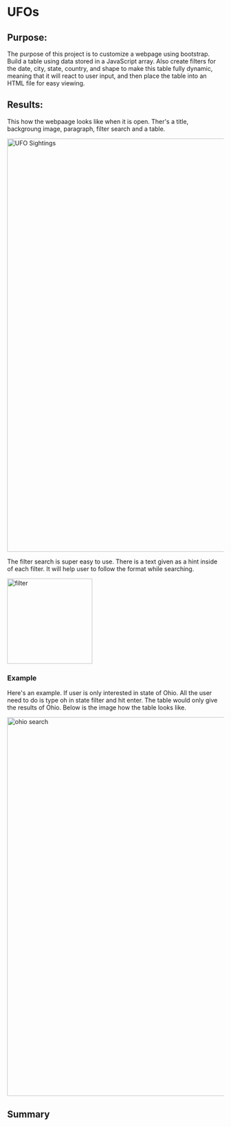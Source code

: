 # UFOs
## Purpose:
The purpose of this project is to customize a webpage using bootstrap. Build a table using data stored in a JavaScript array. Also create filters for the date, city, state, country, and shape to make this table fully dynamic, meaning that it will react to user input, and then place the table into an HTML file for easy viewing.
## Results:
This how the webpaage looks like when it is open. Ther's a title, backgroung image, paragraph, filter search and a table.

<img width="960" alt="UFO Sightings" src="https://user-images.githubusercontent.com/107155888/187001801-d5224030-a8fa-46b1-9ed8-258ec54e0d1d.png">

The filter search is super easy to use. There is a text given as a hint inside of each filter. It will help user to follow the format while searching.

<img width="198" alt="filter" src="https://user-images.githubusercontent.com/107155888/187001810-801db6e1-8052-42ad-af74-0e423ae1de13.png">

### Example
Here's an example. If user is only interested in state of Ohio. All the user need to do is type oh in state filter and hit enter. The table would only give the results of Ohio. Below is the image how the table looks like.

<img width="880" alt="ohio search" src="https://user-images.githubusercontent.com/107155888/187003098-cb00b756-921c-4707-b66b-d9da2334ee4d.png">

## Summary
